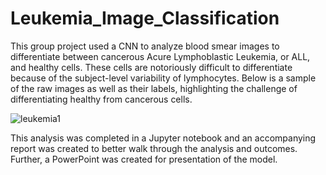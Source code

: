 # Leukemia_Image_Classification
This group project used a CNN to analyze blood smear images to differentiate between cancerous Acure Lymphoblastic Leukemia, or ALL, and healthy cells.  These cells are notoriously difficult to differentiate because of the subject-level variability of lymphocytes.
Below is a sample of the raw images as well as their labels, highlighting the challenge of differentiating healthy from cancerous cells.


![leukemia1](https://github.com/lonnagee/Leukemia_Image_Classification/assets/136399598/b77c464b-36d7-491b-ac02-75c2d1b1754a)

This analysis was completed in a Jupyter notebook and an accompanying report was created to better walk through the analysis and outcomes.  Further, a PowerPoint was created for presentation of the model.
